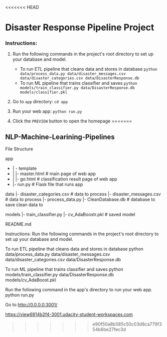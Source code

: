<<<<<<< HEAD
# Disaster Response Pipeline Project

### Instructions:
1. Run the following commands in the project's root directory to set up your database and model.

    - To run ETL pipeline that cleans data and stores in database
        `python data/process_data.py data/disaster_messages.csv data/disaster_categories.csv data/DisasterResponse.db`
    - To run ML pipeline that trains classifier and saves
        `python models/train_classifier.py data/DisasterResponse.db models/classifier.pkl`

2. Go to `app` directory: `cd app`

3. Run your web app: `python run.py`

4. Click the `PREVIEW` button to open the homepage
=======
## NLP-Machine-Learining-Pipelines

File Structure

app
- | - template
- | |- master.html # main page of web app
- | |- go.html # classification result page of web app
- |- run.py # Flask file that runs app

data
|- disaster_categories.csv # data to process
|- disaster_messages.csv # data to process
|- process_data.py
|- CleanDatabase.db # database to save clean data to

models
|- train_classifier.py
|- cv_AdaBoostr.pkl # saved model

README.md

Instructions:
Run the following commands in the project's root directory to set up your database and model.

To run ETL pipeline that cleans data and stores in database python data/process_data.py data/disaster_messages.csv data/disaster_categories.csv data/DisasterResponse.db

To run ML pipeline that trains classifier and saves python models/train_classifier.py data/DisasterResponse.db models/cv_AdaBoost.pkl

Run the following command in the app's directory to run your web app. python run.py

Go to http://0.0.0.0:3001/

https://view6914b2f4-3001.udacity-student-workspaces.com
>>>>>>> e90f50a8b585c50c03d8ca779f354b6be27fec3d
